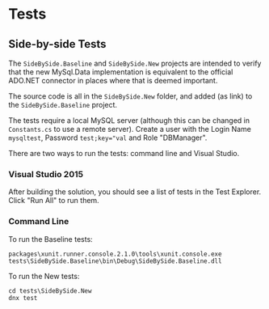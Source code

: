 # Tests

## Side-by-side Tests

The `SideBySide.Baseline` and `SideBySide.New` projects are intended to verify that the new
MySql.Data implementation is equivalent to the official ADO.NET connector in places where that
is deemed important.

The source code is all in the `SideBySide.New` folder, and added (as link) to the `SideBySide.Baseline`
project.

The tests require a local MySQL server (although this can be changed in `Constants.cs` to use
a remote server). Create a user with the Login Name `mysqltest`, Password `test;key="val` and
Role "DBManager".

There are two ways to run the tests: command line and Visual Studio.

### Visual Studio 2015

After building the solution, you should see a list of tests in the Test Explorer.  Click "Run All" to run them.

### Command Line

To run the Baseline tests:

```
packages\xunit.runner.console.2.1.0\tools\xunit.console.exe tests\SideBySide.Baseline\bin\Debug\SideBySide.Baseline.dll
```

To run the New tests:

```
cd tests\SideBySide.New
dnx test
```
